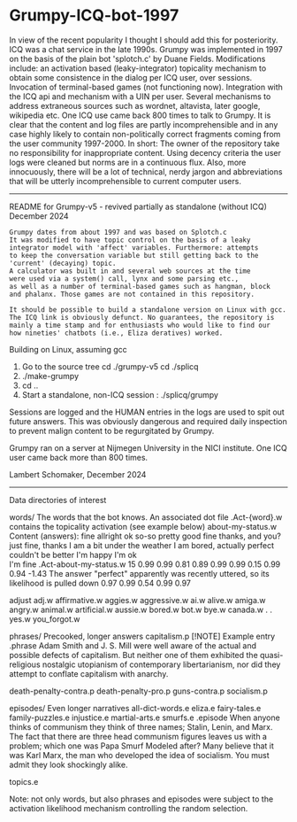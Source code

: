 # Grumpy-ICQ-bot-1997

In view of the recent popularity I thought I should add this for posteriority. ICQ was a chat service in the late 1990s. 
Grumpy was implemented in 1997 on the basis of the plain bot 'splotch.c' by Duane Fields. 
Modifications include: an activation based (leaky-integrator) topicality mechanism to obtain some consistence in the 
dialog per ICQ user, over sessions. Invocation of terminal-based games (not functioning now). Integration with the ICQ 
api and mechanism with a UIN per user. Several mechanisms to address extraneous sources such as wordnet, altavista, later 
google, wikipedia etc. One ICQ use came back 800 times to talk to Grumpy. It is clear that the content and log files are 
partly incomprehensible and in any case highly likely to contain non-politically correct fragments coming from the user 
community 1997-2000. In short: The owner of the repository take no responsibility for inappropriate content. Using decency 
criteria the user logs were cleaned but norms are in a continuous flux. Also, more innocuously, there will be a lot of technical, 
nerdy jargon and abbreviations that will be utterly incomprehensible to current computer users.

________________________________________________________________________________________________________________
README for Grumpy-v5 - revived partially as standalone (without ICQ)
                       December 2024

    Grumpy dates from about 1997 and was based on Splotch.c
    It was modified to have topic control on the basis of a leaky
    integrator model with 'affect' variables. Furthermore: attempts
    to keep the conversation variable but still getting back to the
    'current' (decaying) topic.
    A calculator was built in and several web sources at the time
    were used via a system() call, lynx and some parsing etc.,
    as well as a number of terminal-based games such as hangman, block
    and phalanx. Those games are not contained in this repository.

    It should be possible to build a standalone version on Linux with gcc.
    The ICQ link is obviously defunct. No guarantees, the repository is
    mainly a time stamp and for enthusiasts who would like to find our
    how nineties' chatbots (i.e., Eliza deratives) worked.

Building on Linux, assuming gcc

1) Go to the source tree
   cd ./grumpy-v5
   cd ./splicq
2) ./make-grumpy
3) cd ..
4) Start a standalone, non-ICQ session :
   ./splicq/grumpy

Sessions are logged and the HUMAN entries in the logs are used 
to spit out future answers. This was obviously dangerous and required
daily inspection to prevent malign content to be regurgitated by Grumpy.

Grumpy ran on a server at Nijmegen University in the NICI institute.
One ICQ user came back more than 800 times.

Lambert Schomaker, December 2024

_____________________________________________________________________________________________________________________

Data directories of interest

words/                The words that the bot knows. An associated dot file .Act-{word}.w contains the topicality activation (see example below)
  about-my-status.w
            Content (answers):
                  fine
                  allright
                  ok
                  so-so
                  pretty good
                  fine thanks, and you?  
                  just fine, thanks
                  I am a bit under the weather
                  I am bored, actually
                  perfect
                  couldn't be better
                  I'm happy
                  I'm ok  
                  I'm fine
  .Act-about-my-status.w
                  15
               0.99
               0.99
               0.81
               0.89
               0.99
               0.99
               0.15
               0.99
               0.94
              -1.43     The answer "perfect" apparently was recently uttered, so its likelihood is pulled down
               0.97
               0.99
               0.54
               0.99
               0.97


  adjust
  adj.w
  affirmative.w
  aggies.w
  aggressive.w
  ai.w
  alive.w
  amiga.w
  angry.w
  animal.w
  artificial.w
  aussie.w
  bored.w
  bot.w
  bye.w
  canada.w
   .
   .
  yes.w
  you_forgot.w

phrases/         Precooked, longer answers
  capitalism.p    [!NOTE] Example entry
             .phrase
             Adam Smith and J. S. Mill were well aware of the actual and
             possible defects of capitalism. But neither one of them exhibited the 
             quasi-religious nostalgic utopianism of contemporary libertarianism, 
             nor did they attempt to conflate capitalism with anarchy.

  death-penalty-contra.p
  death-penalty-pro.p
  guns-contra.p
  socialism.p


episodes/   Even longer narratives
   all-dict-words.e
   eliza.e
   fairy-tales.e
   family-puzzles.e
   injustice.e
   martial-arts.e
   smurfs.e
      .episode 
         When anyone thinks of communism they think of three names; Stalin, Lenin, 
         and Marx. The fact that there are three head communism figures leaves us with 
         a problem; which one was Papa Smurf Modeled after?  Many believe that it was 
         Karl Marx, the man who developed the idea of socialism. You must admit they 
         look shockingly alike. 

   topics.e


Note: not only words, but also phrases and episodes were subject to the activation likelihood mechanism controlling the random selection.
